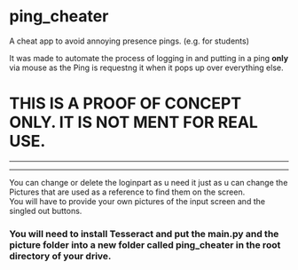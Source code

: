 # ping_cheater
A cheat app to avoid annoying presence pings. (e.g. for students)  

It was made to automate the process of logging in and putting in a ping **only** via mouse as the Ping is requestng it when it pops up over everything else.

# THIS IS A PROOF OF CONCEPT ONLY. IT IS NOT MENT FOR REAL USE.
---
---
You can change or delete the loginpart as u need it just as u can change the Pictures that are used as a reference to find them on the screen.  
You will have to provide your own pictures of the input screen and the singled out buttons.



### You will need to install Tesseract and put the main.py and the picture folder into a new folder called ping_cheater in the root directory of your drive.
